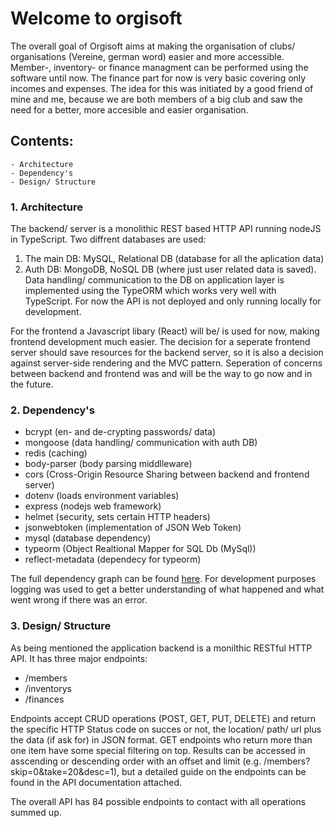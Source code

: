 # Welcome to orgisoft

The overall goal of Orgisoft aims at making the organisation of clubs/ organisations (Vereine, german word) easier and more accessible.
Member-, inventory- or finance managment can be performed using the software until now. The finance part for now is very basic covering only incomes and expenses.
The idea for this was initiated by a good friend of mine and me, because we are both members of a big club and saw the need for a better, more accesible and easier organisation.

## Contents:

    - Architecture
    - Dependency's
    - Design/ Structure

### 1. Architecture

The backend/ server is a monolithic REST based HTTP API running nodeJS in TypeScript.
Two diffrent databases are used:

1. The main DB: MySQL, Relational DB (database for all the aplication data)
2. Auth DB: MongoDB, NoSQL DB (where just user related data is saved).
   Data handling/ communication to the DB on application layer is implemented using the TypeORM which works very well with TypeScript.
   For now the API is not deployed and only running locally for development.

For the frontend a Javascript libary (React) will be/ is used for now, making frontend development much easier.
The decision for a seperate frontend server should save resources for the backend server, so it is also a decision against server-side rendering and the MVC pattern. Seperation of concerns between backend and frontend was and will be the way to go now and in the future.

### 2. Dependency's

-  bcrypt (en- and de-crypting passwords/ data)
-  mongoose (data handling/ communication with auth DB)
-  redis (caching)
-  body-parser (body parsing middlleware)
-  cors (Cross-Origin Resource Sharing between backend and frontend server)
-  dotenv (loads environment variables)
-  express (nodejs web framework)
-  helmet (security, sets certain HTTP headers)
-  jsonwebtoken (implementation of JSON Web Token)
-  mysql (database dependency)
-  typeorm (Object Realtional Mapper for SQL Db (MySql))
-  reflect-metadata (dependecy for typeorm)

The full dependency graph can be found [here](https://github.com/lucdoe/orgisoft/network/dependencies).
For development purposes logging was used to get a better understanding of what happened and what went wrong if there was an error.

### 3. Design/ Structure

As being mentioned the application backend is a monilthic RESTful HTTP API.
It has three major endpoints:

-  /members
-  /inventorys
-  /finances

Endpoints accept CRUD operations (POST, GET, PUT, DELETE) and return the specific HTTP Status code on succes or not, the location/ path/ url plus the data (if ask for) in JSON format. GET endpoints who return more than one item have some special filtering on top. Results can be accessed in asscending or descending order with an offset and limit (e.g. /members?skip=0&take=20&desc=1), but a detailed guide on the endpoints can be found in the API documentation attached.

The overall API has 84 possible endpoints to contact with all operations summed up.
